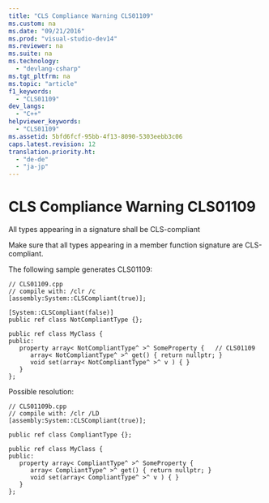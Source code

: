```yaml
---
title: "CLS Compliance Warning CLS01109"
ms.custom: na
ms.date: "09/21/2016"
ms.prod: "visual-studio-dev14"
ms.reviewer: na
ms.suite: na
ms.technology: 
  - "devlang-csharp"
ms.tgt_pltfrm: na
ms.topic: "article"
f1_keywords: 
  - "CLS01109"
dev_langs: 
  - "C++"
helpviewer_keywords: 
  - "CLS01109"
ms.assetid: 5bfd6fcf-95bb-4f13-8090-5303eebb3c06
caps.latest.revision: 12
translation.priority.ht: 
  - "de-de"
  - "ja-jp"
---
```

# CLS Compliance Warning CLS01109
All types appearing in a signature shall be CLS-compliant  
  
 Make sure that all types appearing in a member function signature are CLS-compliant.  
  
 The following sample generates CLS01109:  
  
```  
// CLS01109.cpp  
// compile with: /clr /c  
[assembly:System::CLSCompliant(true)];  
  
[System::CLSCompliant(false)]  
public ref class NotCompliantType {};  
  
public ref class MyClass {  
public:  
   property array< NotCompliantType^ >^ SomeProperty {   // CLS01109  
      array< NotCompliantType^ >^ get() { return nullptr; }  
      void set(array< NotCompliantType^ >^ v ) { }  
   }  
};  
```  
  
 Possible resolution:  
  
```  
// CLS01109b.cpp  
// compile with: /clr /LD  
[assembly:System::CLSCompliant(true)];  
  
public ref class CompliantType {};  
  
public ref class MyClass {  
public:  
   property array< CompliantType^ >^ SomeProperty {  
      array< CompliantType^ >^ get() { return nullptr; }  
      void set(array< CompliantType^ >^ v ) { }  
   }  
};  
```